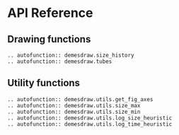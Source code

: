 # API Reference

## Drawing functions

```{eval-rst}
.. autofunction:: demesdraw.size_history
.. autofunction:: demesdraw.tubes
```

## Utility functions

```{eval-rst}
.. autofunction:: demesdraw.utils.get_fig_axes
.. autofunction:: demesdraw.utils.size_max
.. autofunction:: demesdraw.utils.size_min
.. autofunction:: demesdraw.utils.log_size_heuristic
.. autofunction:: demesdraw.utils.log_time_heuristic
```
